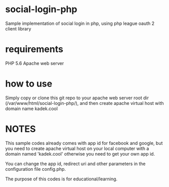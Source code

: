# social-login-php
Sample implementation of social login in php, using php league oauth 2 client library

# requirements
PHP 5.6
Apache web server

# how to use
Simply copy or clone this git repo to your apache web server root dir (/var/www/html/social-login-php/),
and then create apache virtual host with domain name kadek.cool


# NOTES
This sample codes already comes with app id for facebook and google, but you need
to create apache virtual host on your local computer with a domain named 'kadek.cool'
otherwise you need to get your own app id.

You can change the app id, redirect uri and other parameters in the configuration file
config.php.

The purpose of this codes is for educational/learning.

